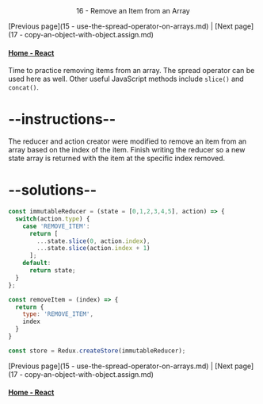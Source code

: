 <center>16 - Remove an Item from an Array </center>

[Previous page](15 - use-the-spread-operator-on-arrays.md) | [Next page](17 - copy-an-object-with-object.assign.md)

#### [Home - React](./README.md)



Time to practice removing items from an array. The spread operator can be used here as well. Other useful JavaScript methods include `slice()` and `concat()`.

# --instructions--

The reducer and action creator were modified to remove an item from an array based on the index of the item. Finish writing the reducer so a new state array is returned with the item at the specific index removed.

# --solutions--

```js
const immutableReducer = (state = [0,1,2,3,4,5], action) => {
  switch(action.type) {
    case 'REMOVE_ITEM':
      return [
        ...state.slice(0, action.index),
        ...state.slice(action.index + 1)
      ];
    default:
      return state;
  }
};

const removeItem = (index) => {
  return {
    type: 'REMOVE_ITEM',
    index
  }
}

const store = Redux.createStore(immutableReducer);
```



[Previous page](15 - use-the-spread-operator-on-arrays.md) | [Next page](17 - copy-an-object-with-object.assign.md)

#### [Home - React](./README.md)